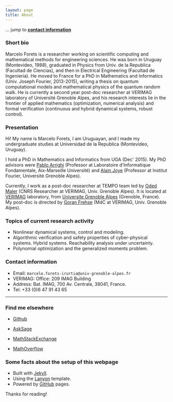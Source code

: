```yaml
---
layout: page
title: About
---
```


... jump to [**contact information**](#contact_information)

### Short bio

<p class="message">
  Marcelo Forets is a researcher working on scientific computing and mathematical methods for engineering sciences. He was born in Uruguay (Montevideo, 1988), graduated in Physics from Univ. de la Republica (Facultad de Ciencias), and then in Electrical Engineering (Facultad de Ingenieria). He moved to France for a PhD in Mathematics and Informatics (Univ. Joseph Fourier, 2013-2015), writing a thesis on quantum computational models and mathematical physics of the quantum random walk. He is currently a second year post-doc researcher at VERIMAG laboratory of Université Grenoble Alpes, and his research interests lie in the frontier of applied mathematics (optimization, numerical analysis) and formal verification (continuous and hybrid dynamical systems, robust control). 
</p>

### Presentation

Hi! My name is Marcelo Forets, I am Uruguayan, and I made my undergraduate studies at Universidad de la Republica (Montevideo, Uruguay). 

I hold a PhD in Mathematics and Informatics from UGA (Dec' 2015). My PhD advisors were [Pablo Arrighi](http://pageperso.lif.univ-mrs.fr/~pablo.arrighi/) (Professor at Laboratoire d'Informatique Fondamentale, Aix-Marseille Université) and [Alain Joye](https://www-fourier.ujf-grenoble.fr/~joye/) (Professor at Institut Fourier, Université Grenoble Alpes). 

Currently, I work as a post-doc researcher at TEMPO team led by [Oded Maler](http://www-verimag.imag.fr/~maler/) (CNRS Researcher at VERIMAG, Univ. Grenoble Alpes). It is located at [VERIMAG](http://www-verimag.imag.fr/) laboratory, from [Universite Grenoble Alpes](http://www.univ-grenoble-alpes.fr/) (Grenoble, France). My post-doc is directed by [Goran Frehse](http://www.sites.google.com/site/frehseg/) (MdC at VERIMAG, Univ. Grenoble Alpes).


### Topics of current research activity

- Nonlinear dynamical systems, control and modeling.
- Algorithmic verification and safety properties of cyber-physical systems. Hybrid systems. Reachability analysis under uncertainty.
- Polynomial optimization and the generalized moments problem.

### <a name="contact_information"></a> Contact information

- Email: `marcelo.forets-irurtia@univ-grenoble-alpes.fr`
- VERIMAG: Office: 209 IMAG Building
- Address: Bat. IMAG, 700 Av. Centrale, 38041, France.
- Tel: +33 (0)6 47 91 43 65 


----

### Find me elsewhere 

- [Github](https://github.com/mforets)

- [AskSage](https://ask.sagemath.org/users/8657/mforets/) 

- [MathStackExchange](https://math.stackexchange.com/users/331062/marcelo-forets)

- [MathOverflow](http://mathoverflow.net/users/90243/marcelo-forets)


### Some facts about the setup of this webpage

<!-- to justify each paragraph, we can use kramdown's option: {: .text-justify} 
but there is a simple way using modifying our css class, since it applies by default to all posts. see lanyon.css -->

* Built with [Jekyll](http://jekyllrb.com).
* Using the [Lanyon](http://lanyon.getpoole.com) template.
* Powered by [GitHub](https://github.com) pages.

Thanks for reading!

